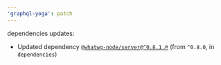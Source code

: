 ```yaml
---
'graphql-yoga': patch
---
```

dependencies updates:
  - Updated dependency [`@whatwg-node/server@^0.8.1` ↗︎](https://www.npmjs.com/package/@whatwg-node/server/v/0.8.1) (from `^0.8.0`, in `dependencies`)
